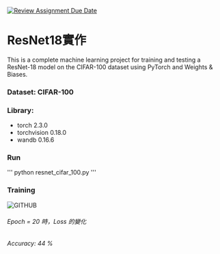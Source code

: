 [![Review Assignment Due Date](https://classroom.github.com/assets/deadline-readme-button-24ddc0f5d75046c5622901739e7c5dd533143b0c8e959d652212380cedb1ea36.svg)](https://classroom.github.com/a/9e_U2VEe)

# ResNet18實作
This is a complete machine learning project for training and testing a ResNet-18 model on the CIFAR-100 dataset using PyTorch and Weights & Biases.

### Dataset: CIFAR-100
### Library:
* torch 2.3.0
* torchvision 0.18.0
* wandb 0.16.6

### Run
'''
python resnet_cifar_100.py
'''

### Training
![GITHUB](https://lurl.cc/mCrPJ "epoch = 20" )
###### Epoch = 20 時，Loss 的變化
###### Accuracy: 44 %
